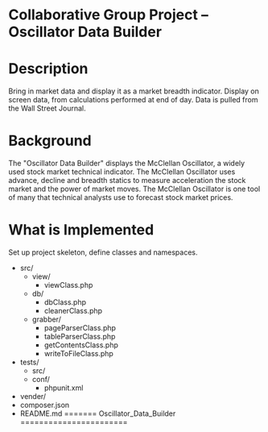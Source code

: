 Collaborative Group Project – Oscillator Data Builder
===

Description
===
Bring in market data and display it as a market breadth indicator. Display on screen data, from calculations performed at end of day. Data is pulled from the Wall Street Journal.

Background
===
The "Oscillator Data Builder" displays the McClellan Oscillator, a widely used stock market technical indicator.   The McClellan Oscillator uses advance, decline and breadth statics to measure acceleration the stock market and the power of market moves.  The McClellan Oscillator is one tool of many that technical analysts use to forecast stock market prices.

What is Implemented
===
Set up project skeleton, define classes and namespaces.
- src/
	- view/
		- viewClass.php
	- db/
		- dbClass.php
		- cleanerClass.php
	- grabber/
		- pageParserClass.php
		- tableParserClass.php
		- getContentsClass.php
		- writeToFileClass.php
- tests/
	- src/
	- conf/
		- phpunit.xml
- vender/
- composer.json
- README.md
=======
Oscillator_Data_Builder
=======================

